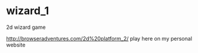 # wizard_1
2d wizard game

http://browseradventures.com/2d%20platform_2/ 
play here on my personal website


